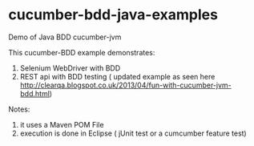 # cucumber-bdd-java-examples
Demo of Java BDD cucumber-jvm 


This cucumber-BDD example demonstrates:  
1. Selenium WebDriver with BDD  
2. REST api with BDD testing ( updated example as seen here http://clearqa.blogspot.co.uk/2013/04/fun-with-cucumber-jvm-bdd.html)


Notes:  
1. it uses a Maven POM File  
2. execution is done in Eclipse  ( jUnit test or a cumcumber feature test)  
